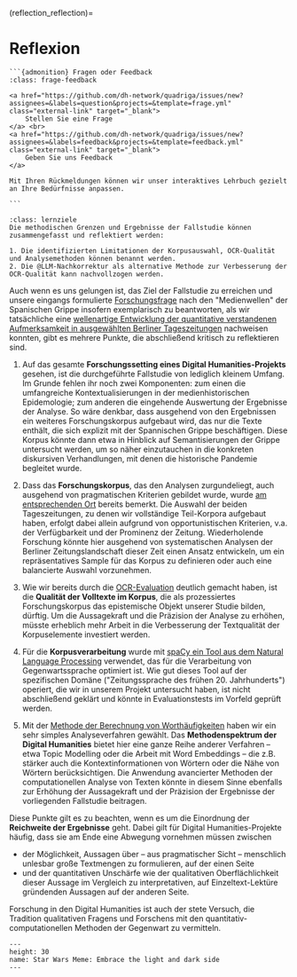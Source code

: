 (reflection_reflection)=
# Reflexion

````{margin}
```{admonition} Fragen oder Feedback 
:class: frage-feedback

<a href="https://github.com/dh-network/quadriga/issues/new?assignees=&labels=question&projects=&template=frage.yml" class="external-link" target="_blank">
    Stellen Sie eine Frage
</a> <br>
<a href="https://github.com/dh-network/quadriga/issues/new?assignees=&labels=feedback&projects=&template=feedback.yml" class="external-link" target="_blank">
    Geben Sie uns Feedback
</a>

Mit Ihren Rückmeldungen können wir unser interaktives Lehrbuch gezielt an Ihre Bedürfnisse anpassen.

```
````

```{admonition} Feinlernziel(e) dieses Kapitels
:class: lernziele
Die methodischen Grenzen und Ergebnisse der Fallstudie können zusammengefasst und reflektiert werden:

1. Die identifizierten Limitationen der Korpusauswahl, OCR-Qualität und Analysemethoden können benannt werden.
2. Die @LLM-Nachkorrektur als alternative Methode zur Verbesserung der OCR-Qualität kann nachvollzogen werden.
```


Auch wenn es uns gelungen ist, das Ziel der Fallstudie zu erreichen und unsere eingangs formulierte [Forschungsfrage](research-question_research-question) nach den "Medienwellen" der Spanischen Grippe insofern exemplarisch zu beantworten, als wir tatsächliche eine [wellenartige Entwicklung der quantitative verstandenen Aufmerksamkeit in ausgewählten Berliner Tageszeitungen](FS_1_MVP_Analysis_Diachronic_Frequencies_Plots) nachweisen konnten, gibt es mehrere Punkte, die abschließend kritisch zu reflektieren sind. 

1. Auf das gesamte **Forschungssetting eines Digital Humanities-Projekts** gesehen, ist die durchgeführte Fallstudie von lediglich kleinem Umfang. Im Grunde fehlen ihr noch zwei Komponenten: zum einen die umfangreiche Kontextualisierungen in der medienhistorischen Epidemologie; zum anderen die eingehende Auswertung der Ergebnisse der Analyse. So wäre denkbar, dass ausgehend von den Ergebnissen ein weiteres Forschungskorpus aufgebaut wird, das nur die Texte enthält, die sich explizit mit der Spannischen Grippe beschäftigen. Diese Korpus könnte dann etwa in Hinblick auf Semantisierungen der Grippe untersucht werden, um so näher einzutauchen in die konkreten diskursiven Verhandlungen, mit denen die historische Pandemie begleitet wurde. 

2. Dass das **Forschungskorpus**, das den Analysen zurgundeliegt, auch ausgehend von pragmatischen Kriterien gebildet wurde, wurde [am entsprechenden Ort](corpus-collection_building-our-corpus) bereits bemerkt. Die Auswahl der beiden Tageszeitungen, zu denen wir vollständige Teil-Korpora aufgebaut haben, erfolgt dabei allein aufgrund von opportunistischen Kriterien, v.a. der Verfügbarkeit und der Prominenz der Zeitung. Wiederholende Forschung könnte hier ausgehend von systematischen Analysen der Berliner Zeitungslandschaft dieser Zeit einen Ansatz entwickeln, um ein repräsentatives Sample für das Korpus zu definieren oder auch eine balancierte Auswahl vorzunehmen. 

3. Wie wir bereits durch die [OCR-Evaluation](FS_1_MVP_OCR_Quality.) deutlich gemacht haben, ist die **Qualität der Volltexte im Korpus**, die als prozessiertes Forschungskorpus das epistemische Objekt unserer Studie bilden, dürftig. Um die Aussagekraft und die Präzision der Analyse zu erhöhen, müsste erheblich mehr Arbeit in die Verbesserung der Textqualität der Korpuselemente investiert werden. 

4. Für die **Korpusverarbeitung** wurde mit [spaCy ein Tool aus dem Natural Language Processing](NLP-Enrichment) verwendet, das für die Verarbeitung von Gegenwartssprache optimiert ist. Wie gut dieses Tool auf der spezifischen Domäne ("Zeitungssprache des frühen 20. Jahrhunderts") operiert, die wir in unserem Projekt untersucht haben, ist nicht abschließend geklärt und könnte in Evaluationstests im Vorfeld geprüft werden.

5. Mit der [Methode der Berechnung von Worthäufigkeiten](corpus-analysis_analysis) haben wir ein sehr simples Analyseverfahren gewählt. Das **Methodenspektrum der Digital Humanities** bietet hier eine ganze Reihe anderer Verfahren – etwa Topic Modelling oder die Arbeit mit Word Embeddings – die z.B. stärker auch die Kontextinformationen von Wörtern oder die Nähe von Wörtern berücksichtigen. Die Anwendung avancierter Methoden der computationellen Analyse von Texten könnte in diesem Sinne ebenfalls zur Erhöhung der Aussagekraft und der Präzision der Ergebnisse der vorliegenden Fallstudie beitragen.

Diese Punkte gilt es zu beachten, wenn es um die Einordnung der **Reichweite der Ergebnisse** geht. Dabei gilt für Digital Humanities-Projekte häufig, dass sie am Ende eine Abwegung vornehmen müssen zwischen 

- der Möglichkeit, Aussagen über – aus pragmatischer Sicht – menschlich unlesbar große Textmengen zu formulieren, auf der einen Seite 
- und der quantitativen Unschärfe wie der qualitativen Oberflächlichkeit dieser Aussage im Vergleich zu interpretativen, auf Einzeltext-Lektüre gründenden Aussagen auf der anderen Seite. 

Forschung in den Digital Humanities ist auch der stete Versuch, die Tradition qualitativen Fragens und Forschens mit den quantitativ-computationellen Methoden der Gegenwart zu vermitteln.

```{figure} ../assets/images/Embrace-the-light-and-the-dark-side.jpg
---
height: 30
name: Star Wars Meme: Embrace the light and dark side
---
```

